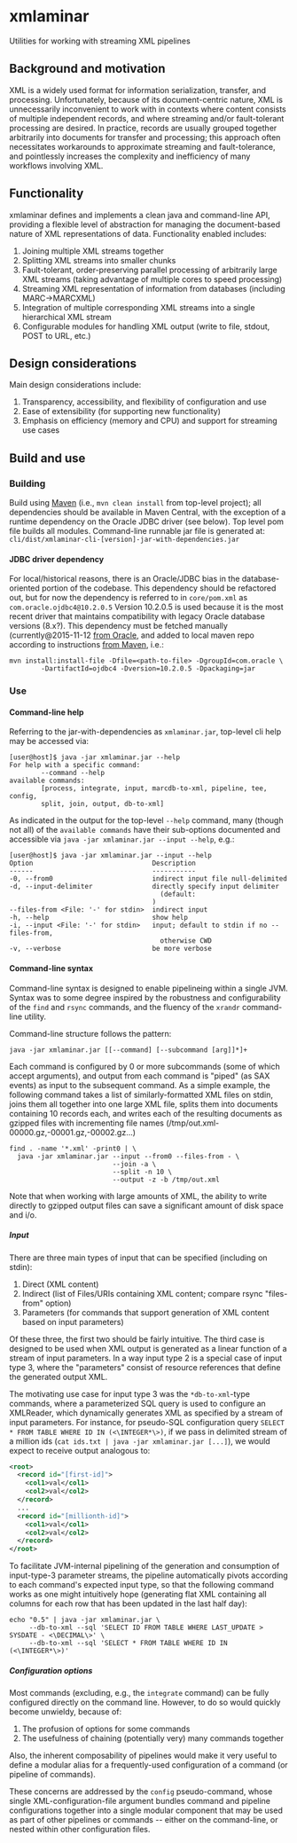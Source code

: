 # xmlaminar
Utilities for working with streaming XML pipelines


## Background and motivation
XML is a widely used format for information serialization, transfer,
and processing.  Unfortunately, because of its document-centric nature,
XML is unnecessarily inconvenient to work with in contexts where content
consists of multiple independent records, and where streaming and/or
fault-tolerant processing are desired.  In practice, records are usually
grouped together arbitrarily into documents for transfer and processing;
this approach often necessitates workarounds to approximate streaming and
fault-tolerance, and pointlessly increases the complexity and inefficiency
of many workflows involving XML.


## Functionality
xmlaminar defines and implements a clean java and command-line API, 
providing a flexible level of abstraction for managing the document-based 
nature of XML representations of data.  Functionality enabled includes:

1. Joining multiple XML streams together
2. Splitting XML streams into smaller chunks
3. Fault-tolerant, order-preserving parallel processing of arbitrarily 
   large XML streams (taking advantage of multiple cores to speed
   processing)
4. Streaming XML representation of information from databases (including 
   MARC->MARCXML)
5. Integration of multiple corresponding XML streams into a single 
   hierarchical XML stream
6. Configurable modules for handling XML output (write to file, stdout,
   POST to URL, etc.)

## Design considerations
Main design considerations include:

1. Transparency, accessibility, and flexibility of configuration and use 
2. Ease of extensibility (for supporting new functionality)
3. Emphasis on efficiency (memory and CPU) and support for streaming use
   cases

## Build and use
### Building
Build using [Maven](http://maven.apache.org/) (i.e., `mvn clean install` from 
top-level project); all dependencies should be available in Maven Central, with 
the exception of a runtime dependency on the Oracle JDBC driver (see below). Top 
level pom file builds all modules. Command-line runnable jar file is generated at: 
`cli/dist/xmlaminar-cli-[version]-jar-with-dependencies.jar`

#### JDBC driver dependency
For local/historical reasons, there is an Oracle/JDBC bias in the database-oriented
portion of the codebase. This dependency should be refactored out, but for now
the dependency is referred to in `core/pom.xml` as `com.oracle.ojdbc4@10.2.0.5`
Version 10.2.0.5 is used because it is the most recent driver that maintains 
compatibility with legacy Oracle database versions (8.x?).  This dependency must 
be fetched manually (currently@2015-11-12 [from Oracle](http://www.oracle.com/technetwork/database/enterprise-edition/jdbc-10201-088211.html), 
and added to local maven repo according to instructions [from Maven](http://maven.apache.org/guides/mini/guide-3rd-party-jars-local.html), i.e.:
```
mvn install:install-file -Dfile=<path-to-file> -DgroupId=com.oracle \
        -DartifactId=ojdbc4 -Dversion=10.2.0.5 -Dpackaging=jar
```

### Use
#### Command-line help
Referring to the jar-with-dependencies as `xmlaminar.jar`, top-level cli 
help may be accessed via:
```
[user@host]$ java -jar xmlaminar.jar --help
For help with a specific command: 
        --command --help
available commands: 
        [process, integrate, input, marcdb-to-xml, pipeline, tee, config, 
        split, join, output, db-to-xml]
```
As indicated in the output for the top-level `--help` command, many (though
not all) of the `available commands` have their sub-options documented and
accessible via `java -jar xmlaminar.jar --input --help`, e.g.:
```
[user@host]$ java -jar xmlaminar.jar --input --help
Option                              Description
------                              -----------
-0, --from0                         indirect input file null-delimited
-d, --input-delimiter               directly specify input delimiter
                                      (default:
                                    )
--files-from <File: '-' for stdin>  indirect input
-h, --help                          show help
-i, --input <File: '-' for stdin>   input; default to stdin if no --files-from,
                                      otherwise CWD
-v, --verbose                       be more verbose
```

#### Command-line syntax
Command-line syntax is designed to enable pipelineing within a single JVM. Syntax was 
to some degree inspired by the robustness and configurability of the `find` and `rsync` 
commands, and the fluency of the `xrandr` command-line utility.

Command-line structure follows the pattern:
```
java -jar xmlaminar.jar [[--command] [--subcommand [arg]]*]+
```
Each command is configured by 0 or more subcommands (some of which accept arguments), 
and output from each command is "piped" (as SAX events) as input to the subsequent command. 
As a simple example, the following command takes a list of similarly-formatted XML
files on stdin, joins them all together into one large XML file, splits them into 
documents containing 10 records each, and writes each of the resulting documents as gzipped 
files with incrementing file names (/tmp/out.xml-00000.gz,-00001.gz,-00002.gz...) 
```
find . -name '*.xml' -print0 | \
  java -jar xmlaminar.jar --input --from0 --files-from - \
                          --join -a \
                          --split -n 10 \
                          --output -z -b /tmp/out.xml
```
Note that when working with large amounts of XML, the ability to write directly to 
gzipped output files can save a significant amount of disk space and i/o.

##### Input
There are three main types of input that can be specified (including on stdin):

1. Direct (XML content)
2. Indirect (list of Files/URIs containing XML content; compare rsync "files-from" option)
3. Parameters (for commands that support generation of XML content based on input parameters)

Of these three, the first two should be fairly intuitive. The third case is 
designed to be used when XML output is generated as a linear function of a stream of 
input parameters. In a way input type 2 is a special case of input type 3, where the 
"parameters" consist of resource references that define the generated output XML. 

The motivating use case for input type 3 was the `*db-to-xml`-type commands, where a 
parameterized SQL query is used to configure an XMLReader, which dynamically generates 
XML as specified by a stream of input parameters. For instance, for pseudo-SQL configuration
query `SELECT * FROM TABLE WHERE ID IN (<\INTEGER*\>)`, if we pass in delimited stream of a million 
ids (`cat ids.txt | java -jar xmlaminar.jar [...]`), we would expect to receive output 
analogous to:
```xml
<root>
  <record id="[first-id]">
    <col1>val</col1>
    <col2>val</col2>
  </record>
  ...
  <record id="[millionth-id]">
    <col1>val</col1>
    <col2>val</col2>
  </record>
</root>
```
To facilitate JVM-internal pipelining of the generation and consumption of input-type-3
parameter streams, the pipeline automatically pivots according to each command's expected
input type, so that the following command works as one might intuitively hope (generating 
flat XML containing all columns for each row that has been updated in the last half day):
```
echo "0.5" | java -jar xmlaminar.jar \
     --db-to-xml --sql 'SELECT ID FROM TABLE WHERE LAST_UPDATE > SYSDATE - <\DECIMAL\>' \
     --db-to-xml --sql 'SELECT * FROM TABLE WHERE ID IN (<\INTEGER*\>)'
```

##### Configuration options
Most commands (excluding, e.g., the `integrate` command) can be fully configured directly
on the command line. However, to do so would quickly become unwieldy, because of:

1. The profusion of options for some commands
2. The usefulness of chaining (potentially very) many commands together

Also, the inherent composability of pipelines would make it very useful to define a modular
alias for a frequently-used configuration of a command (or pipeline of commands). 

These concerns are addressed by the `config` pseudo-command, whose single XML-configuration-file 
argument bundles command and pipeline configurations together into a single modular 
component that may be used as part of other pipelines or commands -- either on the 
command-line, or nested within other configuration files. 
